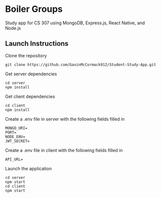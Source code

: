 # Boiler Groups
Study app for CS 307 using MongoDB, Express.js, React Native, and Node.js

## Launch Instructions

Clone the repository
```
git clone https://github.com/GavinMcCormack912/Student-Study-App.git
```

Get server dependencies
```
cd server
npm install
```

Get client dependencies
```
cd client
npm install
```

Create a .env file in server with the following fields filled in
```
MONGO_URI=
PORT=
NODE_ENV=
JWT_SECRET=
```

Create a .env file in client with the following fields filled in
```
API_URL=
```

Launch the application
```
cd server
npm start
cd client
npm start
```
